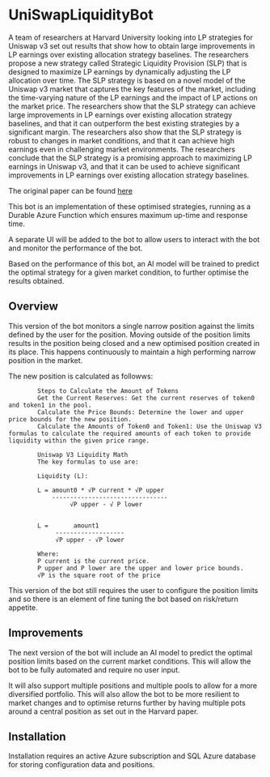 ﻿# UniSwapLiquidityBot

A team of researchers at Harvard University looking into LP strategies for Uniswap v3 set out results that show how to obtain large improvements in LP earnings over existing allocation
strategy baselines. The researchers propose a new strategy called Strategic Liquidity Provision (SLP) that is designed to maximize LP earnings by dynamically adjusting the LP allocation over time. The SLP strategy is based on a novel model of the Uniswap v3 market that captures the key features of the market, including the time-varying nature of the LP earnings and the impact of LP actions on the market price. The researchers show that the SLP strategy can achieve large improvements in LP earnings over existing allocation strategy baselines, and that it can outperform the best existing strategies by a significant margin. The researchers also show that the SLP strategy is robust to changes in market conditions, and that it can achieve high earnings even in challenging market environments. The researchers conclude that the SLP strategy is a promising approach to maximizing LP earnings in Uniswap v3, and that it can be used to achieve significant improvements in LP earnings over existing allocation strategy baselines.

The original paper can be found [here](https://medium.com/gamma-strategies/expected-price-range-strategies-in-uniswap-v3-833dff253f84)

This bot is an implementation of these optimised strategies, running as a Durable Azure Function which ensures maximum up-time and response time.

A separate UI will be added to the bot to allow users to interact with the bot and monitor the performance of the bot.

Based on the performance of this bot, an AI model will be trained to predict the optimal strategy for a given market condition, to further optimise the results obtained.

## Overview
This version of the bot monitors a single narrow position against the limits defined by the user for the position.
Moving outside of the position limits results in the position being closed and a new optimised position created in its place.
This happens continuously to maintain a high performing narrow position in the market.

The new position is calculated as followws:

```
        Steps to Calculate the Amount of Tokens
        Get the Current Reserves: Get the current reserves of token0 and token1 in the pool.
        Calculate the Price Bounds: Determine the lower and upper price bounds for the new position.
        Calculate the Amounts of Token0 and Token1: Use the Uniswap V3 formulas to calculate the required amounts of each token to provide liquidity within the given price range.

        Uniswap V3 Liquidity Math
        The key formulas to use are:

        Liquidity (L):

        L = amount0 * √P current * √P upper
            --------------------------------
                 √P upper - √ P lower


        L =       amount1
             -------------------
             √P upper - √P lower

        Where:
        P current is the current price.
        P upper and P lower are the upper and lower price bounds.
        √P is the square root of the price
```

This version of the bot still requires the user to configure the position limits and so there is an element of fine tuning the bot based on risk/return appetite.

## Improvements
The next version of the bot will include an AI model to predict the optimal position limits based on the current market conditions. This will allow the bot to be fully automated and require no user input.

It will also support multiple positions and multiple pools to allow for a more diversified portfolio. This will also allow the bot to be more resilient to market changes and to optimise returns further by having multiple pots around a central position as set out in the Harvard paper.

## Installation
Installation requires an active Azure subscription and SQL Azure database for storing configuration data and positions.
